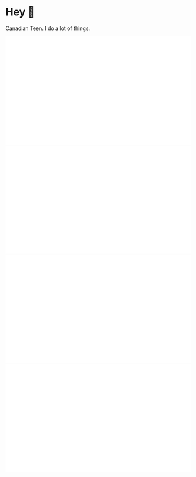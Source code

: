 # Hey 👋
Canadian Teen. I do a lot of things.

![](https://raw.githubusercontent.com/zylve/github-stats/master/generated/overview.svg#gh-dark-mode-only)
![](https://raw.githubusercontent.com/zylve/github-stats/master/generated/overview.svg#gh-light-mode-only)
![](https://raw.githubusercontent.com/zylve/github-stats/master/generated/languages.svg#gh-dark-mode-only)
![](https://raw.githubusercontent.com/zylve/github-stats/master/generated/languages.svg#gh-light-mode-only)
